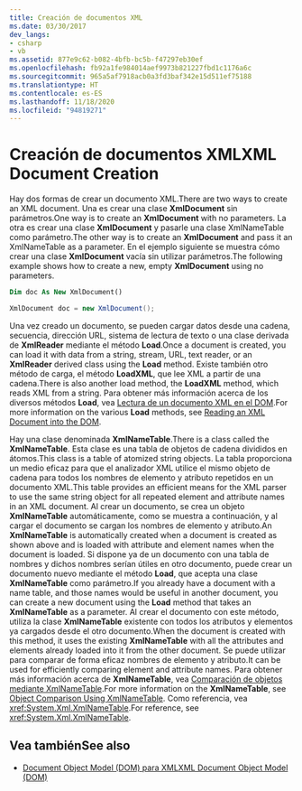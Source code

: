 ```yaml
---
title: Creación de documentos XML
ms.date: 03/30/2017
dev_langs:
- csharp
- vb
ms.assetid: 877e9c62-b082-4bfb-bc5b-f47297eb30ef
ms.openlocfilehash: fb92a1fe984014aef9973b821227fbd1c1176a6c
ms.sourcegitcommit: 965a5af7918acb0a3fd3baf342e15d511ef75188
ms.translationtype: HT
ms.contentlocale: es-ES
ms.lasthandoff: 11/18/2020
ms.locfileid: "94819271"
---
```

# <a name="xml-document-creation"></a><span data-ttu-id="90eba-102">Creación de documentos XML</span><span class="sxs-lookup"><span data-stu-id="90eba-102">XML Document Creation</span></span>
<span data-ttu-id="90eba-103">Hay dos formas de crear un documento XML.</span><span class="sxs-lookup"><span data-stu-id="90eba-103">There are two ways to create an XML document.</span></span> <span data-ttu-id="90eba-104">Una es crear una clase **XmlDocument** sin parámetros.</span><span class="sxs-lookup"><span data-stu-id="90eba-104">One way is to create an **XmlDocument** with no parameters.</span></span> <span data-ttu-id="90eba-105">La otra es crear una clase **XmlDocument** y pasarle una clase XmlNameTable como parámetro.</span><span class="sxs-lookup"><span data-stu-id="90eba-105">The other way is to create an **XmlDocument** and pass it an XmlNameTable as a parameter.</span></span> <span data-ttu-id="90eba-106">En el ejemplo siguiente se muestra cómo crear una clase **XmlDocument** vacía sin utilizar parámetros.</span><span class="sxs-lookup"><span data-stu-id="90eba-106">The following example shows how to create a new, empty **XmlDocument** using no parameters.</span></span>  
  
```vb  
Dim doc As New XmlDocument()  
```  
  
```csharp  
XmlDocument doc = new XmlDocument();  
```  
  
 <span data-ttu-id="90eba-107">Una vez creado un documento, se pueden cargar datos desde una cadena, secuencia, dirección URL, sistema de lectura de texto o una clase derivada de **XmlReader** mediante el método **Load**.</span><span class="sxs-lookup"><span data-stu-id="90eba-107">Once a document is created, you can load it with data from a string, stream, URL, text reader, or an **XmlReader** derived class using the **Load** method.</span></span> <span data-ttu-id="90eba-108">Existe también otro método de carga, el método **LoadXML**, que lee XML a partir de una cadena.</span><span class="sxs-lookup"><span data-stu-id="90eba-108">There is also another load method, the **LoadXML** method, which reads XML from a string.</span></span> <span data-ttu-id="90eba-109">Para obtener más información acerca de los diversos métodos **Load**, vea [Lectura de un documento XML en el DOM](reading-an-xml-document-into-the-dom.md).</span><span class="sxs-lookup"><span data-stu-id="90eba-109">For more information on the various **Load** methods, see [Reading an XML Document into the DOM](reading-an-xml-document-into-the-dom.md).</span></span>  
  
 <span data-ttu-id="90eba-110">Hay una clase denominada **XmlNameTable**.</span><span class="sxs-lookup"><span data-stu-id="90eba-110">There is a class called the **XmlNameTable**.</span></span> <span data-ttu-id="90eba-111">Esta clase es una tabla de objetos de cadena divididos en átomos.</span><span class="sxs-lookup"><span data-stu-id="90eba-111">This class is a table of atomized string objects.</span></span> <span data-ttu-id="90eba-112">La tabla proporciona un medio eficaz para que el analizador XML utilice el mismo objeto de cadena para todos los nombres de elemento y atributo repetidos en un documento XML.</span><span class="sxs-lookup"><span data-stu-id="90eba-112">This table provides an efficient means for the XML parser to use the same string object for all repeated element and attribute names in an XML document.</span></span> <span data-ttu-id="90eba-113">Al crear un documento, se crea un objeto **XmlNameTable** automáticamente, como se muestra a continuación, y al cargar el documento se cargan los nombres de elemento y atributo.</span><span class="sxs-lookup"><span data-stu-id="90eba-113">An **XmlNameTable** is automatically created when a document is created as shown above and is loaded with attribute and element names when the document is loaded.</span></span> <span data-ttu-id="90eba-114">Si dispone ya de un documento con una tabla de nombres y dichos nombres serían útiles en otro documento, puede crear un documento nuevo mediante el método **Load**, que acepta una clase **XmlNameTable** como parámetro.</span><span class="sxs-lookup"><span data-stu-id="90eba-114">If you already have a document with a name table, and those names would be useful in another document, you can create a new document using the **Load** method that takes an **XmlNameTable** as a parameter.</span></span> <span data-ttu-id="90eba-115">Al crear el documento con este método, utiliza la clase **XmlNameTable** existente con todos los atributos y elementos ya cargados desde el otro documento.</span><span class="sxs-lookup"><span data-stu-id="90eba-115">When the document is created with this method, it uses the existing **XmlNameTable** with all the attributes and elements already loaded into it from the other document.</span></span> <span data-ttu-id="90eba-116">Se puede utilizar para comparar de forma eficaz nombres de elemento y atributo.</span><span class="sxs-lookup"><span data-stu-id="90eba-116">It can be used for efficiently comparing element and attribute names.</span></span> <span data-ttu-id="90eba-117">Para obtener más información acerca de **XmlNameTable**, vea [Comparación de objetos mediante XmlNameTable](object-comparison-using-xmlnametable.md).</span><span class="sxs-lookup"><span data-stu-id="90eba-117">For more information on the **XmlNameTable**, see [Object Comparison Using XmlNameTable](object-comparison-using-xmlnametable.md).</span></span> <span data-ttu-id="90eba-118">Como referencia, vea <xref:System.Xml.XmlNameTable>.</span><span class="sxs-lookup"><span data-stu-id="90eba-118">For reference, see <xref:System.Xml.XmlNameTable>.</span></span>  
  
## <a name="see-also"></a><span data-ttu-id="90eba-119">Vea también</span><span class="sxs-lookup"><span data-stu-id="90eba-119">See also</span></span>

- [<span data-ttu-id="90eba-120">Document Object Model (DOM) para XML</span><span class="sxs-lookup"><span data-stu-id="90eba-120">XML Document Object Model (DOM)</span></span>](xml-document-object-model-dom.md)
